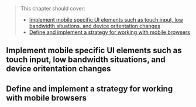 > This chapter should cover:
> - [Implement mobile specific UI elements such as touch input, low bandwidth situations, and device oritentation changes]()
> - [Define and implement a strategy for working with mobile browsers]()

## Implement mobile specific UI elements such as touch input, low bandwidth situations, and device oritentation changes
## Define and implement a strategy for working with mobile browsers